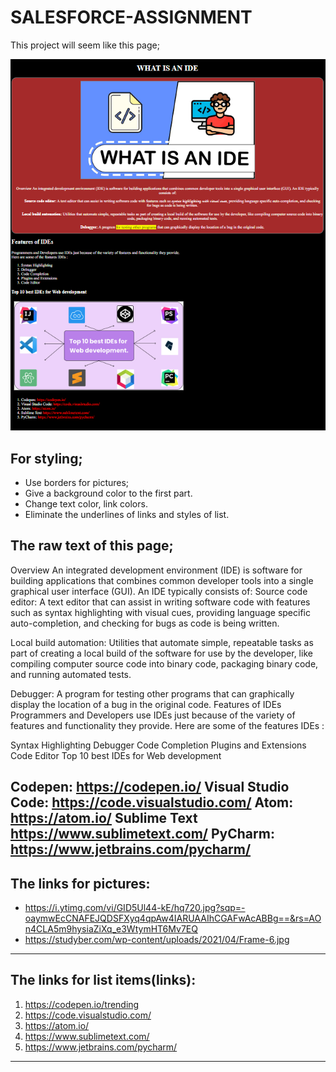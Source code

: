 # SALESFORCE-ASSIGNMENT
This project will seem like this page;

![PROJE](proje.png)

## For styling;
- Use borders for pictures;
- Give a background color to the first part.
- Change text color, link colors.
- Eliminate the underlines of links and styles of list.

## The raw text of this page;

Overview An integrated development environment (IDE) is software for building applications that combines common developer tools into a single graphical user interface (GUI). An IDE typically consists of:
Source code editor: A text editor that can assist in writing software code with features such as syntax highlighting with visual cues, providing language specific auto-completion, and checking for bugs as code is being written.

Local build automation: Utilities that automate simple, repeatable tasks as part of creating a local build of the software for use by the developer, like compiling computer source code into binary code, packaging binary code, and running automated tests.

Debugger: A program for testing other programs that can graphically display the location of a bug in the original code.
Features of IDEs
Programmers and Developers use IDEs just because of the variety of features and functionality they provide.
Here are some of the features IDEs :

Syntax Highlighting
Debugger
Code Completion
Plugins and Extensions
Code Editor
Top 10 best IDEs for Web development

Codepen: https://codepen.io/
Visual Studio Code: https://code.visualstudio.com/
Atom: https://atom.io/
Sublime Text https://www.sublimetext.com/
PyCharm: https://www.jetbrains.com/pycharm/
--- 
## The links for pictures:
- https://i.ytimg.com/vi/GID5Ul44-kE/hq720.jpg?sqp=-oaymwEcCNAFEJQDSFXyq4qpAw4IARUAAIhCGAFwAcABBg==&rs=AOn4CLA5m9hysiaZiXq_e3WtymHT6Mv7EQ
- https://studyber.com/wp-content/uploads/2021/04/Frame-6.jpg
---
## The links for list items(links):

1. https://codepen.io/trending
2.  https://code.visualstudio.com/
3. https://atom.io/
4. https://www.sublimetext.com/
5. https://www.jetbrains.com/pycharm/
----

